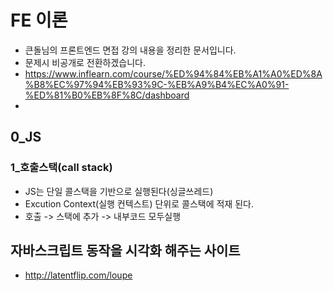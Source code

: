 # FE 이론
- 큰돌님의 프론트엔드 면접 강의 내용을 정리한 문서입니다.
- 문제시 비공개로 전환하겠습니다.
- https://www.inflearn.com/course/%ED%94%84%EB%A1%A0%ED%8A%B8%EC%97%94%EB%93%9C-%EB%A9%B4%EC%A0%91-%ED%81%B0%EB%8F%8C/dashboard
- 
## 0_JS
### 1_호출스택(call stack)
- JS는 단일 콜스택을 기반으로 실행된다(싱글쓰레드)
- Excution Context(실행 컨텍스트) 단위로 콜스택에 적재 된다.
- 호출 -> 스택에 추가 -> 내부코드 모두실행

## 자바스크립트 동작을 시각화 해주는 사이트
  - http://latentflip.com/loupe
